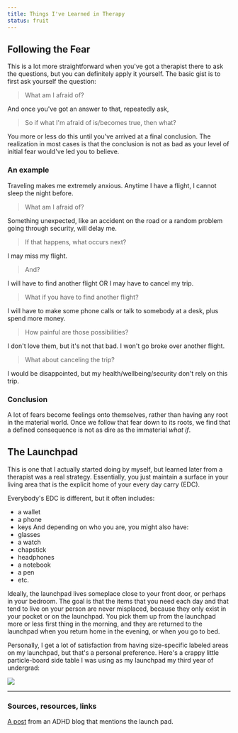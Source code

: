```yaml
---
title: Things I've Learned in Therapy
status: fruit
---
```


## Following the Fear

This is a lot more straightforward when you've got a therapist there to ask the questions, but you can definitely apply it yourself. The basic gist is to first ask yourself the question:

> What am I afraid of?

And once you've got an answer to that, repeatedly ask,

> So if what I'm afraid of is/becomes true, then what?

You more or less do this until you've arrived at a final conclusion. The realization in most cases is that the conclusion is not as bad as your level of initial fear would've led you to believe.

### An example

Traveling makes me extremely anxious. Anytime I have a flight, I cannot sleep the night before.

> What am I afraid of?

Something unexpected, like an accident on the road or a random problem going through security, will delay me.

> If that happens, what occurs next?

I may miss my flight.

> And?

I will have to find another flight OR I may have to cancel my trip.

> What if you have to find another flight?

I will have to make some phone calls or talk to somebody at a desk, plus spend more money.

> How painful are those possibilities?

I don't love them, but it's not that bad. I won't go broke over another flight.

> What about canceling the trip?

I would be disappointed, but my health/wellbeing/security don't rely on this trip.

### Conclusion

A lot of fears become feelings onto themselves, rather than having any root in the material world. Once we follow that fear down to its roots, we find that a defined consequence is not as dire as the immaterial *what if*.

## The Launchpad

This is one that I actually started doing by myself, but learned later from a therapist was a real strategy. Essentially, you just maintain a surface in your living area that is the explicit home of your every day carry (EDC).

Everybody's EDC is different, but it often includes:
- a wallet
- a phone
- keys
And depending on who you are, you might also have:
- glasses
- a watch
- chapstick
- headphones
- a notebook
- a pen
- etc.

Ideally, the launchpad lives someplace close to your front door, or perhaps in your bedroom. The goal is that the items that you need each day and that tend to live on your person are never misplaced, because they only exist in your pocket or on the launchpad. You pick them up from the launchpad more or less first thing in the morning, and they are returned to the launchpad when you return home in the evening, or when you go to bed.

Personally, I get a lot of satisfaction from having size-specific labeled areas on my launchpad, but that's a personal preference. Here's a crappy little particle-board side table I was using as my launchpad my third year of undergrad:

<img src="../assets/launchpad.jpg">

---
### Sources, resources, links

[A post](https://www.additudemag.com/slideshows/how-to-simplify-life-with-adhd-organization/#:~:text=Create%20a%20Launch%20Pad,soon%20as%20you%20get%20home.) from an ADHD blog that mentions the launch pad.


